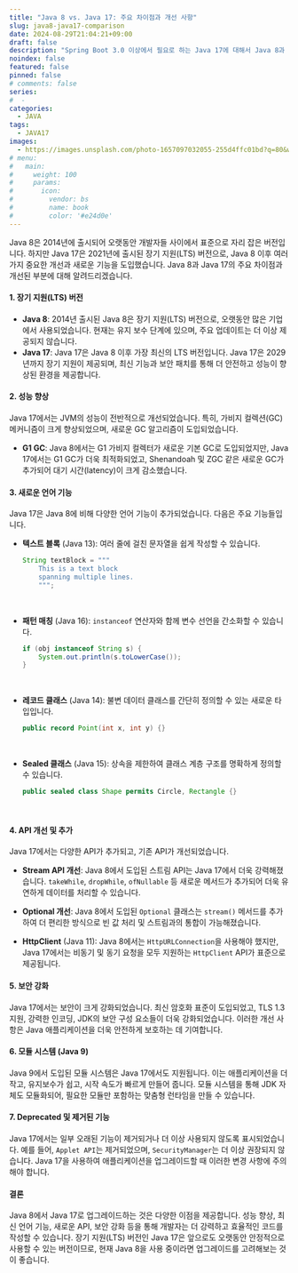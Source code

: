 ```yaml
---
title: "Java 8 vs. Java 17: 주요 차이점과 개선 사항"
slug: java8-java17-comparison
date: 2024-08-29T21:04:21+09:00
draft: false
description: "Spring Boot 3.0 이상에서 필요로 하는 Java 17에 대해서 Java 8과 비교하여 설명합니다."
noindex: false
featured: false
pinned: false
# comments: false
series:
#  - 
categories:
  - JAVA
tags:
  - JAVA17
images: 
  - https://images.unsplash.com/photo-1657097032055-255d4ffc01bd?q=80&w=2940&auto=format&fit=crop&ixlib=rb-4.0.3
# menu:
#   main:
#     weight: 100
#     params:
#       icon:
#         vendor: bs
#         name: book
#         color: '#e24d0e'
---
```


Java 8은 2014년에 출시되어 오랫동안 개발자들 사이에서 표준으로 자리 잡은 버전입니다. 하지만 Java 17은 2021년에 출시된 장기 지원(LTS) 버전으로, Java 8 이후 여러 가지 중요한 개선과 새로운 기능을 도입했습니다. Java 8과 Java 17의 주요 차이점과 개선된 부분에 대해 알려드리겠습니다.

#### 1. 장기 지원(LTS) 버전
- **Java 8**: 2014년 출시된 Java 8은 장기 지원(LTS) 버전으로, 오랫동안 많은 기업에서 사용되었습니다. 현재는 유지 보수 단계에 있으며, 주요 업데이트는 더 이상 제공되지 않습니다.
- **Java 17**: Java 17은 Java 8 이후 가장 최신의 LTS 버전입니다. Java 17은 2029년까지 장기 지원이 제공되며, 최신 기능과 보안 패치를 통해 더 안전하고 성능이 향상된 환경을 제공합니다.

#### 2. 성능 향상
Java 17에서는 JVM의 성능이 전반적으로 개선되었습니다. 특히, 가비지 컬렉션(GC) 메커니즘이 크게 향상되었으며, 새로운 GC 알고리즘이 도입되었습니다.

- **G1 GC**: Java 8에서는 G1 가비지 컬렉터가 새로운 기본 GC로 도입되었지만, Java 17에서는 G1 GC가 더욱 최적화되었고, Shenandoah 및 ZGC 같은 새로운 GC가 추가되어 대기 시간(latency)이 크게 감소했습니다.

#### 3. 새로운 언어 기능

Java 17은 Java 8에 비해 다양한 언어 기능이 추가되었습니다. 다음은 주요 기능들입니다.

- **텍스트 블록** (Java 13): 여러 줄에 걸친 문자열을 쉽게 작성할 수 있습니다.
  ```java
  String textBlock = """
      This is a text block
      spanning multiple lines.
      """;
  ```
<br/>


- **패턴 매칭** (Java 16): `instanceof` 연산자와 함께 변수 선언을 간소화할 수 있습니다.
  ```java
  if (obj instanceof String s) {
      System.out.println(s.toLowerCase());
  }
  ```
<br/>


- **레코드 클래스** (Java 14): 불변 데이터 클래스를 간단히 정의할 수 있는 새로운 타입입니다.
  ```java
  public record Point(int x, int y) {}
  ```
<br/>    


- **Sealed 클래스** (Java 15): 상속을 제한하여 클래스 계층 구조를 명확하게 정의할 수 있습니다.
  ```java
  public sealed class Shape permits Circle, Rectangle {}
  ```
<br/>    


#### 4. API 개선 및 추가
Java 17에서는 다양한 API가 추가되고, 기존 API가 개선되었습니다.

- **Stream API 개선**: Java 8에서 도입된 스트림 API는 Java 17에서 더욱 강력해졌습니다. `takeWhile`, `dropWhile`, `ofNullable` 등 새로운 메서드가 추가되어 더욱 유연하게 데이터를 처리할 수 있습니다.
  
- **Optional 개선**: Java 8에서 도입된 `Optional` 클래스는 `stream()` 메서드를 추가하여 더 편리한 방식으로 빈 값 처리 및 스트림과의 통합이 가능해졌습니다.

- **HttpClient** (Java 11): Java 8에서는 `HttpURLConnection`을 사용해야 했지만, Java 17에서는 비동기 및 동기 요청을 모두 지원하는 `HttpClient` API가 표준으로 제공됩니다.

#### 5. 보안 강화

Java 17에서는 보안이 크게 강화되었습니다. 최신 암호화 표준이 도입되었고, TLS 1.3 지원, 강력한 인코딩, JDK의 보안 구성 요소들이 더욱 강화되었습니다. 이러한 개선 사항은 Java 애플리케이션을 더욱 안전하게 보호하는 데 기여합니다.

#### 6. 모듈 시스템 (Java 9)

Java 9에서 도입된 모듈 시스템은 Java 17에서도 지원됩니다. 이는 애플리케이션을 더 작고, 유지보수가 쉽고, 시작 속도가 빠르게 만들어 줍니다. 모듈 시스템을 통해 JDK 자체도 모듈화되어, 필요한 모듈만 포함하는 맞춤형 런타임을 만들 수 있습니다.

#### 7. Deprecated 및 제거된 기능

Java 17에서는 일부 오래된 기능이 제거되거나 더 이상 사용되지 않도록 표시되었습니다. 예를 들어, `Applet API`는 제거되었으며, `SecurityManager`는 더 이상 권장되지 않습니다. Java 17을 사용하여 애플리케이션을 업그레이드할 때 이러한 변경 사항에 주의해야 합니다.

#### 결론

Java 8에서 Java 17로 업그레이드하는 것은 다양한 이점을 제공합니다. 성능 향상, 최신 언어 기능, 새로운 API, 보안 강화 등을 통해 개발자는 더 강력하고 효율적인 코드를 작성할 수 있습니다. 장기 지원(LTS) 버전인 Java 17은 앞으로도 오랫동안 안정적으로 사용할 수 있는 버전이므로, 현재 Java 8을 사용 중이라면 업그레이드를 고려해보는 것이 좋습니다.

